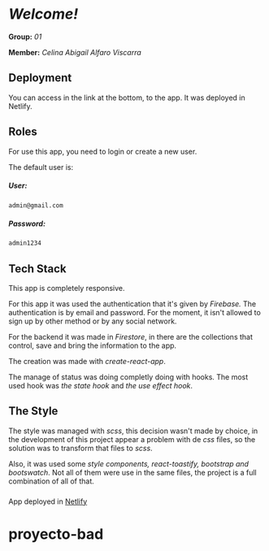 # *Welcome!*

**Group:** *01*

**Member:** *Celina Abigail Alfaro Viscarra*

## Deployment

You can access in the link at the bottom, to the app. It was deployed in Netlify.

## Roles
For use this app, you need to login or create a new user.

The default user is:

##### *User:*

```bash
admin@gmail.com
```
##### *Password:*
```bash
admin1234
```
## Tech Stack
This app is completely responsive.

For this app it was used the authentication that it's given by *Firebase.* The authentication is by email and password. For the moment, it isn't allowed to sign up by other method or by any social network.

For the backend it was made in *Firestore*, in there are the collections that control, save and bring the information to the app.

The creation was made with *create-react-app*.

The manage of status was doing completly doing with hooks. The most used hook was *the state hook* and *the use effect hook*.

## The Style
The style was managed with *scss*, this decision wasn't made by choice, in the development of this project appear a problem with de *css* files, so the solution was to transform that files to *scss*.

Also, it was used some *style components, react-toastify, bootstrap and bootswatch*. Not all of them were use in the same files, the project is a full combination of all of that.

### 
App deployed in [Netlify](https://md-system.netlify.app/)
# proyecto-bad
